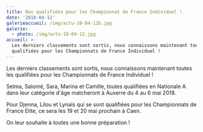 ```yaml
---
title: Nos qualifiées pour les Championnat de France Individuel !
date: '2018-04-12'
galerieaccueil: /img/actu-18-04-12b.jpg
galerie:
  - photo: /img/actu-18-04-12.jpg
accueil: >-
  Les derniers classements sont sortis, nous connaissons maintenant toutes les
  qualifiées pour les Championnats de France Individuel !
---
```

Les derniers classements sont sortis, nous connaissons maintenant toutes les qualifiées pour les Championnats de France Individuel !

Selma, Salomé, Sara, Marina et Camille, toutes qualifiées en Nationale A dans leur catégorie d'âge matcheront à Auxerre du 4 au 6 mai 2018.

Pour Djenna, Lilou et Lynaïs qui se sont qualifiées pour les Championnats de France Elite, ce sera les 19 et 20 mai prochain à Caen.

On leur souhaite à toutes une bonne préparation !
